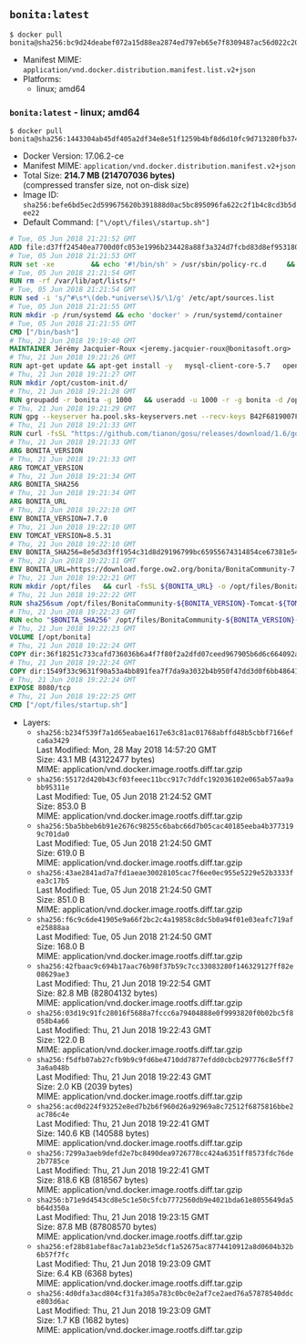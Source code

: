 ## `bonita:latest`

```console
$ docker pull bonita@sha256:bc9d24deabef072a15d88ea2874ed797eb65e7f8309487ac56d022c20edcf7da
```

-	Manifest MIME: `application/vnd.docker.distribution.manifest.list.v2+json`
-	Platforms:
	-	linux; amd64

### `bonita:latest` - linux; amd64

```console
$ docker pull bonita@sha256:1443304ab45df405a2df34e8e51f1259b4bf8d6d10fc9d713280fb374849f190
```

-	Docker Version: 17.06.2-ce
-	Manifest MIME: `application/vnd.docker.distribution.manifest.v2+json`
-	Total Size: **214.7 MB (214707036 bytes)**  
	(compressed transfer size, not on-disk size)
-	Image ID: `sha256:befe6bd5ec2d599675620b391888d0ac5bc895096fa622c2f1b4c8cd3b5dee22`
-	Default Command: `["\/opt\/files\/startup.sh"]`

```dockerfile
# Tue, 05 Jun 2018 21:21:52 GMT
ADD file:d37ff24540ea7700d0fc053e1996b234428a88f3a324d7fcbd83d8ef95318040 in / 
# Tue, 05 Jun 2018 21:21:53 GMT
RUN set -xe 		&& echo '#!/bin/sh' > /usr/sbin/policy-rc.d 	&& echo 'exit 101' >> /usr/sbin/policy-rc.d 	&& chmod +x /usr/sbin/policy-rc.d 		&& dpkg-divert --local --rename --add /sbin/initctl 	&& cp -a /usr/sbin/policy-rc.d /sbin/initctl 	&& sed -i 's/^exit.*/exit 0/' /sbin/initctl 		&& echo 'force-unsafe-io' > /etc/dpkg/dpkg.cfg.d/docker-apt-speedup 		&& echo 'DPkg::Post-Invoke { "rm -f /var/cache/apt/archives/*.deb /var/cache/apt/archives/partial/*.deb /var/cache/apt/*.bin || true"; };' > /etc/apt/apt.conf.d/docker-clean 	&& echo 'APT::Update::Post-Invoke { "rm -f /var/cache/apt/archives/*.deb /var/cache/apt/archives/partial/*.deb /var/cache/apt/*.bin || true"; };' >> /etc/apt/apt.conf.d/docker-clean 	&& echo 'Dir::Cache::pkgcache ""; Dir::Cache::srcpkgcache "";' >> /etc/apt/apt.conf.d/docker-clean 		&& echo 'Acquire::Languages "none";' > /etc/apt/apt.conf.d/docker-no-languages 		&& echo 'Acquire::GzipIndexes "true"; Acquire::CompressionTypes::Order:: "gz";' > /etc/apt/apt.conf.d/docker-gzip-indexes 		&& echo 'Apt::AutoRemove::SuggestsImportant "false";' > /etc/apt/apt.conf.d/docker-autoremove-suggests
# Tue, 05 Jun 2018 21:21:54 GMT
RUN rm -rf /var/lib/apt/lists/*
# Tue, 05 Jun 2018 21:21:54 GMT
RUN sed -i 's/^#\s*\(deb.*universe\)$/\1/g' /etc/apt/sources.list
# Tue, 05 Jun 2018 21:21:55 GMT
RUN mkdir -p /run/systemd && echo 'docker' > /run/systemd/container
# Tue, 05 Jun 2018 21:21:55 GMT
CMD ["/bin/bash"]
# Thu, 21 Jun 2018 19:19:40 GMT
MAINTAINER Jérémy Jacquier-Roux <jeremy.jacquier-roux@bonitasoft.org>
# Thu, 21 Jun 2018 19:21:26 GMT
RUN apt-get update && apt-get install -y   mysql-client-core-5.7   openjdk-8-jre-headless   postgresql-client   unzip   curl   zip   && rm -rf /var/lib/apt/lists/*
# Thu, 21 Jun 2018 19:21:27 GMT
RUN mkdir /opt/custom-init.d/
# Thu, 21 Jun 2018 19:21:28 GMT
RUN groupadd -r bonita -g 1000   && useradd -u 1000 -r -g bonita -d /opt/bonita/ -s /sbin/nologin -c "Bonita User" bonita
# Thu, 21 Jun 2018 19:21:29 GMT
RUN gpg --keyserver ha.pool.sks-keyservers.net --recv-keys B42F6819007F00F88E364FD4036A9C25BF357DD4
# Thu, 21 Jun 2018 19:21:33 GMT
RUN curl -fsSL "https://github.com/tianon/gosu/releases/download/1.6/gosu-$(dpkg --print-architecture)" -o /usr/local/bin/gosu   && curl -fsSL "https://github.com/tianon/gosu/releases/download/1.6/gosu-$(dpkg --print-architecture).asc" -o /usr/local/bin/gosu.asc   && gpg --verify /usr/local/bin/gosu.asc   && rm /usr/local/bin/gosu.asc   && chmod +x /usr/local/bin/gosu
# Thu, 21 Jun 2018 19:21:33 GMT
ARG BONITA_VERSION
# Thu, 21 Jun 2018 19:21:33 GMT
ARG TOMCAT_VERSION
# Thu, 21 Jun 2018 19:21:34 GMT
ARG BONITA_SHA256
# Thu, 21 Jun 2018 19:21:34 GMT
ARG BONITA_URL
# Thu, 21 Jun 2018 19:22:10 GMT
ENV BONITA_VERSION=7.7.0
# Thu, 21 Jun 2018 19:22:10 GMT
ENV TOMCAT_VERSION=8.5.31
# Thu, 21 Jun 2018 19:22:10 GMT
ENV BONITA_SHA256=8e5d3d3ff1954c31d8d29196799bc65955674314854ce67381e546ea40237778
# Thu, 21 Jun 2018 19:22:11 GMT
ENV BONITA_URL=https://download.forge.ow2.org/bonita/BonitaCommunity-7.7.0-Tomcat-8.5.31.zip
# Thu, 21 Jun 2018 19:22:21 GMT
RUN mkdir /opt/files   && curl -fsSL ${BONITA_URL} -o /opt/files/BonitaCommunity-${BONITA_VERSION}-Tomcat-${TOMCAT_VERSION}.zip
# Thu, 21 Jun 2018 19:22:22 GMT
RUN sha256sum /opt/files/BonitaCommunity-${BONITA_VERSION}-Tomcat-${TOMCAT_VERSION}.zip
# Thu, 21 Jun 2018 19:22:23 GMT
RUN echo "$BONITA_SHA256" /opt/files/BonitaCommunity-${BONITA_VERSION}-Tomcat-${TOMCAT_VERSION}.zip | sha256sum -c -
# Thu, 21 Jun 2018 19:22:23 GMT
VOLUME [/opt/bonita]
# Thu, 21 Jun 2018 19:22:24 GMT
COPY dir:36f18251c733cafd736036b6a4f7f80f2a2dfd07ceed967905b6d6c664092a7e in /opt/files 
# Thu, 21 Jun 2018 19:22:24 GMT
COPY dir:1549f33c9631f90a53a4bb891fea7f7da9a3032b4b950f47dd3d0f6bb486411c in /opt/templates 
# Thu, 21 Jun 2018 19:22:24 GMT
EXPOSE 8080/tcp
# Thu, 21 Jun 2018 19:22:25 GMT
CMD ["/opt/files/startup.sh"]
```

-	Layers:
	-	`sha256:b234f539f7a1d65eabae1617e63c81ac01768abffd48b5cbbf7166efca6a3429`  
		Last Modified: Mon, 28 May 2018 14:57:20 GMT  
		Size: 43.1 MB (43122477 bytes)  
		MIME: application/vnd.docker.image.rootfs.diff.tar.gzip
	-	`sha256:55172d420b43cf03feeec11bcc917c7ddfc192036102e065ab57aa9abb95311e`  
		Last Modified: Tue, 05 Jun 2018 21:24:52 GMT  
		Size: 853.0 B  
		MIME: application/vnd.docker.image.rootfs.diff.tar.gzip
	-	`sha256:5ba5bbeb6b91e2676c98255c6babc66d7b05cac40185eeba4b3773199c701da0`  
		Last Modified: Tue, 05 Jun 2018 21:24:50 GMT  
		Size: 619.0 B  
		MIME: application/vnd.docker.image.rootfs.diff.tar.gzip
	-	`sha256:43ae2841ad7a7fd1aeae30028105cac7f6ee0ec955e5229e52b3333fea3c17b5`  
		Last Modified: Tue, 05 Jun 2018 21:24:50 GMT  
		Size: 851.0 B  
		MIME: application/vnd.docker.image.rootfs.diff.tar.gzip
	-	`sha256:f6c9c6de41905e9a66f2bc2c4a19858c8dc5b0a94f01e03eafc719afe25888aa`  
		Last Modified: Tue, 05 Jun 2018 21:24:50 GMT  
		Size: 168.0 B  
		MIME: application/vnd.docker.image.rootfs.diff.tar.gzip
	-	`sha256:42fbaac9c694b17aac76b98f37b59c7cc33083280f146329127ff82e08629ae3`  
		Last Modified: Thu, 21 Jun 2018 19:22:54 GMT  
		Size: 82.8 MB (82804132 bytes)  
		MIME: application/vnd.docker.image.rootfs.diff.tar.gzip
	-	`sha256:03d19c91fc28016f5688a7fccc6a79404888e0f9993820f0b02bc5f8058b4a66`  
		Last Modified: Thu, 21 Jun 2018 19:22:43 GMT  
		Size: 122.0 B  
		MIME: application/vnd.docker.image.rootfs.diff.tar.gzip
	-	`sha256:f5dfb07ab27cfb9b9c9fd6be4710dd7877efdd0cbcb297776c8e5ff73a6a048b`  
		Last Modified: Thu, 21 Jun 2018 19:22:43 GMT  
		Size: 2.0 KB (2039 bytes)  
		MIME: application/vnd.docker.image.rootfs.diff.tar.gzip
	-	`sha256:acd0d224f93252e8ed7b2b6f960d26a92969a8c72512f6875816bbe2ac786c4e`  
		Last Modified: Thu, 21 Jun 2018 19:22:41 GMT  
		Size: 140.6 KB (140588 bytes)  
		MIME: application/vnd.docker.image.rootfs.diff.tar.gzip
	-	`sha256:7299a3aeb9defd2e7bc8490dea9726778cc424a6351ff8573fdc76de2b7785ce`  
		Last Modified: Thu, 21 Jun 2018 19:22:41 GMT  
		Size: 818.6 KB (818567 bytes)  
		MIME: application/vnd.docker.image.rootfs.diff.tar.gzip
	-	`sha256:b71e9d4543cd8e5c1e50c5fcb7772560db9e4021bda61e8055649da5b64d350a`  
		Last Modified: Thu, 21 Jun 2018 19:23:15 GMT  
		Size: 87.8 MB (87808570 bytes)  
		MIME: application/vnd.docker.image.rootfs.diff.tar.gzip
	-	`sha256:ef28b81abef8ac7a1ab23e5dcf1a52675ac8774410912a8d0604b32b6b57f7fc`  
		Last Modified: Thu, 21 Jun 2018 19:23:09 GMT  
		Size: 6.4 KB (6368 bytes)  
		MIME: application/vnd.docker.image.rootfs.diff.tar.gzip
	-	`sha256:4d0dfa3acd804cf31fa305a783c0bc0e2af7ce2aed76a57878540ddce803d6ac`  
		Last Modified: Thu, 21 Jun 2018 19:23:09 GMT  
		Size: 1.7 KB (1682 bytes)  
		MIME: application/vnd.docker.image.rootfs.diff.tar.gzip
